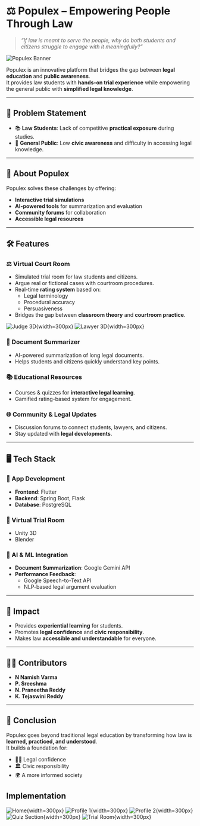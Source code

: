 # ⚖️ Populex – Empowering People Through Law

> *“If law is meant to serve the people, why do both students and citizens struggle to engage with it meaningfully?”*

![Populex Banner](assets/banner.png)

Populex is an innovative platform that bridges the gap between **legal education** and **public awareness**.  
It provides law students with **hands-on trial experience** while empowering the general public with **simplified legal knowledge**.

---

## 🚀 Problem Statement

- 📚 **Law Students**: Lack of competitive **practical exposure** during studies.  
- 👥 **General Public**: Low **civic awareness** and difficulty in accessing legal knowledge.  

---

## 🌟 About Populex
Populex solves these challenges by offering:
- **Interactive trial simulations**  
- **AI-powered tools** for summarization and evaluation  
- **Community forums** for collaboration  
- **Accessible legal resources**  

---

## 🛠 Features

### ⚖️ Virtual Court Room
- Simulated trial room for law students and citizens.  
- Argue real or fictional cases with courtroom procedures.  
- Real-time **rating system** based on:
  - Legal terminology  
  - Procedural accuracy  
  - Persuasiveness  
- Bridges the gap between **classroom theory** and **courtroom practice**.  

![Judge 3D](assets/judge_male3D.jpg){width=300px}
![Lawyer 3D](assets/judge_female3D.jpg){width=300px}


### 📑 Document Summarizer
- AI-powered summarization of long legal documents.  
- Helps students and citizens quickly understand key points.  

### 📚 Educational Resources
- Courses & quizzes for **interactive legal learning**.  
- Gamified rating-based system for engagement.  

### 🌐 Community & Legal Updates
- Discussion forums to connect students, lawyers, and citizens.  
- Stay updated with **legal developments**.  

---

## 🖥️ Tech Stack

### 🔹 App Development
- **Frontend**: Flutter  
- **Backend**: Spring Boot, Flask  
- **Database**: PostgreSQL  

### 🔹 Virtual Trial Room
- Unity 3D  
- Blender  

### 🔹 AI & ML Integration
- **Document Summarization**: Google Gemini API  
- **Performance Feedback**:
  - Google Speech-to-Text API  
  - NLP-based legal argument evaluation  

---

## 🎯 Impact

- Provides **experiential learning** for students.  
- Promotes **legal confidence** and **civic responsibility**.  
- Makes law **accessible and understandable** for everyone.  

---

## 👨‍💻 Contributors
- **N Namish Varma**  
- **P. Sreeshma**  
- **N. Praneetha Reddy**  
- **K. Tejaswini Reddy**

---

## 📌 Conclusion

Populex goes beyond traditional legal education by transforming how law is **learned, practiced, and understood**.  
It builds a foundation for:
- 🧑‍⚖️ Legal confidence  
- 🏛 Civic responsibility  
- 🌍 A more informed society

## Implementation
![Home](assets/IMG-20250905-WA0074.jpg){width=300px}
![Profile 1](assets/IMG-20250905-WA0071.jpg){width=300px}
![Profile 2](assets/IMG-20250905-WA0072.jpg){width=300px}
![Quiz Section](assets/IMG-20250905-WA0073.jpg){width=300px}
![Trial Room](assets/IMG-20250905-WA0075.jpg){width=300px}
